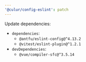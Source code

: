 ```yaml
---
'@culur/config-eslint': patch
---
```


Update dependencies:

- `dependencies`:
  - `@antfu/eslint-config@^4.13.2`
  - `@vitest/eslint-plugin@^1.2.1`
- `devDependencies`:
  - `@vue/compiler-sfc@^3.5.14`
